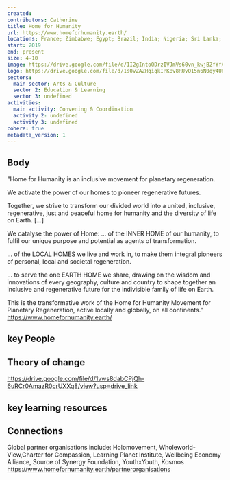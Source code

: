 ```yaml
---
created:
contributors: Catherine
title: Home for Humanity
url: https://www.homeforhumanity.earth/ 
locations: France; Zimbabwe; Egypt; Brazil; India; Nigeria; Sri Lanka; Jordan; Morocco; Jerusalem 
start: 2019
end: present
size: 4-10
image: https://drive.google.com/file/d/1I2gIntoQDrzIVJmVs60vn_kwjBZfYfAE/view?usp=drive_link
logo: https://drive.google.com/file/d/1s0vZAZHqiqkIPK8v8RUvO15n6N0qy4UP/view?usp=drive_link
sectors:
  main sector: Arts & Culture
  sector 2: Education & Learning
  sector 3: undefined
activities: 
  main activity: Convening & Coordination
  activity 2: undefined
  activity 3: undefined
cohere: true
metadata_version: 1
---
```



## Body

"Home for Humanity is an inclusive movement for planetary regeneration.

We activate the power of our homes to pioneer regenerative futures.

Together, we strive to transform our divided world into a united, inclusive, regenerative, just and peaceful home for humanity and the diversity of life on Earth. [...]

We catalyse the power of Home:
... of the INNER HOME of our humanity, to fulfil our unique purpose and potential as agents of transformation. 

... of the LOCAL HOMES we live and work in, to make them integral pioneers of personal, local and societal regeneration.

... to serve the one EARTH HOME we share, drawing on the wisdom and innovations of every geography, culture and country to shape together an inclusive and regenerative future for the indivisible family of life on Earth.

​This is the transformative work of the Home for Humanity Movement for Planetary Regeneration, active locally and globally, on all continents."
https://www.homeforhumanity.earth/ 

## key People



## Theory of change

https://drive.google.com/file/d/1vws8dabCPjQh-6uRCr0AmazR0crUXXq8/view?usp=drive_link

## key learning resources



## Connections

Global partner organisations include: Holomovement, Wholeworld-View,Charter for Compassion, Learning Planet Institute, Wellbeing Economy Alliance, Source of Synergy Foundation, YouthxYouth, Kosmos https://www.homeforhumanity.earth/partnerorganisations 


